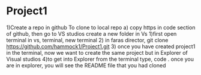 # Project1
1)Create a repo in github 
To clone to local repo
a) copy https in code section of github, then go to VS studios
create a new folder in Vs 
1)first open terminal in vs, terminal, new terminal
2) in faras director, git clone https://github.com/hammock1/Project1.git
3) once you have created project1 in the terminal, now we want to create
the same project but in Explorer of Visual studios
4)to get into Explorer from the terminal type, code .
   once you are in explorer, you will see the README file that you had cloned